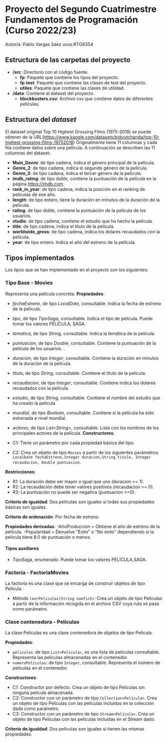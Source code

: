 # Proyecto del Segundo Cuatrimestre Fundamentos de Programación (Curso 2022/23)
Autor/a: Pablo Vargas Sáez   uvus:RTG6354

## Estructura de las carpetas del proyecto

* **/src**: Directorio con el código fuente.
  * **fp**: Paquete que contiene los tipos del proyecto.
  * **fp.test**: Paquete que contiene las clases de test del proyecto.
  * **utiles**:  Paquete que contiene las clases de utilidad. 
* **/data**: Contiene el dataset del proyecto.
    * **blockbusters.csv**: Archivo csv que contiene datos de diferentes películas.
    
## Estructura del *dataset*

El dataset original Top 10 Highest Grossing Films (1975-2018) se puede obtener de la URL(https://www.kaggle.com/datasets/bidyutchanda/top-10-highest-grossing-films-19752018) Originalmente tiene 11 columnas y cada fila contiene datos sobre una película. A continuación se describen las 11 columnas del dataset:

* **Main_Genre**: de tipo cadena,  indica el género principal de la película.
* **Genre_2**: de tipo cadena, indica el segundo género de la película.
* **Genre_3**: de tipo cadena, indica el tercer género de la película.
* **imdb_rating**: de tipo doble, contiene la puntuación de la película en la página https://imdb.com.
* **rank_in_year**: de tipo cadena, indica la posición en el ranking de peliculas de ese año.
* **length**: de tipo entero, tiene la duración en minutos de la duración de la película.
* **rating**: de tipo doble, contiene la puntuación de la película de los usuarios. 
* **studio**: de tipo cadena, contiene el estudio que ha hecho la película.
* **title**: de tipo cadena, indica el título de la película.
* **worldwide_gross**: de tipo cadena, indica los dolares recaudados con la película.
* **year**: de tipo entero. Indica el año del estreno de la película.

## Tipos implementados

Los tipos que se han implementado en el proyecto son los siguientes:

### Tipo Base - Movies
Representa una película concreta.
**Propiedades**:

- _fechaEstreno_, de tipo _LocalDate_, consultable. Indica la fecha de estreno de la película. 
- _tipo_, de tipo _TipoSaga_, consultable. Indica el tipo de película. Puede tomar los valores PELÍCULA, SAGA.
- _tematica_, de tipo _String_, consultable. Indica la temática de la película.
- _puntuacion_, de tipo _Double_, consultable. Contiene la puntuación de la película de los usuarios. .
- _duracion_, de tipo _Integer_, consultable. Contiene la duración en minutos de la duración de la película.
- _titulo_, de tipo _String_, consultable. Contiene el título de la película.
- _recaudacion_, de tipo _Integer_, consultable. Contiene indica los dolares recaudados con la película.
- _estudio_, de tipo _String_, consultable. Contiene el nombre del estudio que ha creado la película
- _mundial_, de tipo _Boolean_, consultable. Contiene si la película ha sido estrenada a nivel mundial.
- _actores_, de tipo _List\<String\>_, consultable. Lista con los nombres de los principales actores de la película.
**Constructores**: 

- C1: Tiene un parámetro por cada propiedad básica del tipo.
- C2: Crea un objeto de tipo ```Movies``` a partir de los siguientes parámetros: ```LocalDate fechaEstreno,Integer duracion,String titulo, Integer recaudacion, Double puntuacion```.

**Restricciones**:
 
- R1: La duración debe ser mayor o igual que uno (duracion >= 1).
- R2: La recaudación debe tener valores positivos (recaudacion >= 0).
- R3: La puntuación no puede ser negativa (puntuacion >=0).

**Criterio de igualdad**: Dos películas son iguales si todas sus propiedades básicas son iguales.

**Criterio de ordenación**: Por fecha de estreno.

**Propiedades derivadas**:
-AñoProduccion = Obtiene el año de estreno de la película.
-Popularidad = Devuelve "Éxito" o "No éxito" dependiendo si la pelicula tiene 8.0 de puntuación o menos.
#### Tipos auxiliares

- TipoSaga, enumerado. Puede tomar los valores PELÍCULA,SAGA.

### Factoría - FactoriaMovies
La factoría es una clase que se encarga de construir objetos de tipo Película.

- Método `leerPeliculas(String nomfich)`: Crea un objeto de tipo Películas a partir de la información recogida en el archivo CSV cuya ruta se pasa como parámetro.

### Clase contenedora - Películas

La clase Películas es una clase contenedora de objetos de tipo Película.

**Propiedades**:
- `peliculas`: de tipo `List<Película>`, es una lista de películas consultable. Representa las películas almacenadas en el contenedor.
- `numeroPeliculas`: de tipo `Integer`, consultable. Representa el número de películas en el contenedor.

**Constructores**:
- C1: Constructor por defecto. Crea un objeto de tipo Películas sin ninguna película almacenada.
- C2: Constructor con un parámetro de tipo `Collection<Película>`. Crea un objeto de tipo Películas con las películas incluidas en la colección dada como parámetro.
- C3: Constructor con un parámetro de tipo `Stream<Película>`. Crea un objeto de tipo Películas con las películas incluidas en el Stream dado.

**Criterio de igualdad**: Dos películas son iguales si tienen las mismas propiedades.
